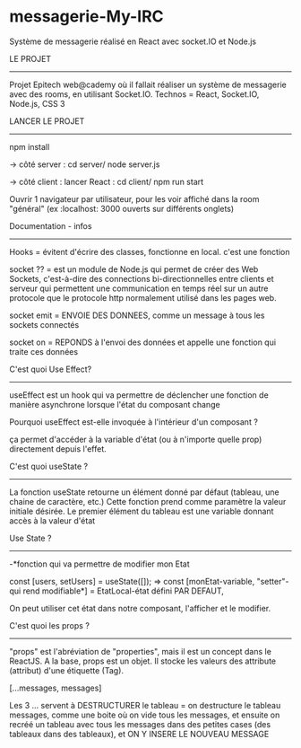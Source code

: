 # messagerie-My-IRC
Système de messagerie réalisé en React avec socket.IO et Node.js

LE PROJET
*********

Projet Epitech web@cademy où il fallait réaliser un système de messagerie avec des rooms, en utilisant Socket.IO. Technos = React, Socket.IO, Node.js, CSS 3

LANCER LE PROJET
****************

npm install

-> côté server : cd server/ node server.js

-> côté client : lancer React : cd client/ npm run start

Ouvrir 1 navigateur par utilisateur, pour les voir affiché dans la room "général" (ex :localhost: 3000 ouverts sur différents onglets)

Documentation - infos
*********************

Hooks = évitent d'écrire des classes, fonctionne en local. c'est une fonction

socket ?? = est un module de Node.js qui permet de créer des Web Sockets, c'est-à-dire des connections bi-directionnelles entre clients et serveur qui permettent une communication en temps réel sur un autre protocole que le protocole http normalement utilisé dans les pages web.

socket emit = ENVOIE DES DONNEES, comme un message à tous les sockets connectés

socket on = REPONDS à l'envoi des données et appelle une fonction qui traite ces données

C'est quoi Use Effect?
**********************

useEffect est un hook qui va permettre de déclencher une fonction de manière asynchrone lorsque l'état du composant change

Pourquoi useEffect est-elle invoquée à l'intérieur d'un composant ?

ça permet d'accéder à la variable d'état (ou à n'importe quelle prop) directement depuis l'effet.

C'est quoi useState ?
*********************

La fonction useState retourne un élément donné par défaut (tableau, une chaine de caractère, etc.) Cette fonction prend comme paramètre la valeur initiale désirée. Le premier élément du tableau est une variable donnant accès à la valeur d'état

Use State ?
***********

-*fonction qui va permettre de modifier mon Etat

const [users, setUsers] = useState([]); => const [monEtat-variable, "setter"-qui rend modifiable*] = EtatLocal-état défini PAR DEFAUT,

On peut utiliser cet état dans notre composant, l'afficher et le modifier.

C'est quoi les props ?
**********************

"props" est l'abréviation de "properties", mais il est un concept dans le ReactJS. A la base, props est un objet. Il stocke les valeurs des attribute (attribut) d'une étiquette (Tag).

[...messages, messages]

Les 3 ... servent à DESTRUCTURER le tableau = on destructure le tableau messages, comme une boite où on vide tous les messages, et ensuite on recréé un tableau avec tous les messages dans des petites cases (des tableaux dans des tableaux), et ON Y INSERE LE NOUVEAU MESSAGE